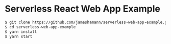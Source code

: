# Serverless React Web App Example


```bash
$ git clone https://github.com/jameshamann/serverless-web-app-example.git
$ cd serverless-web-app-example
$ yarn install
$ yarn start
```
